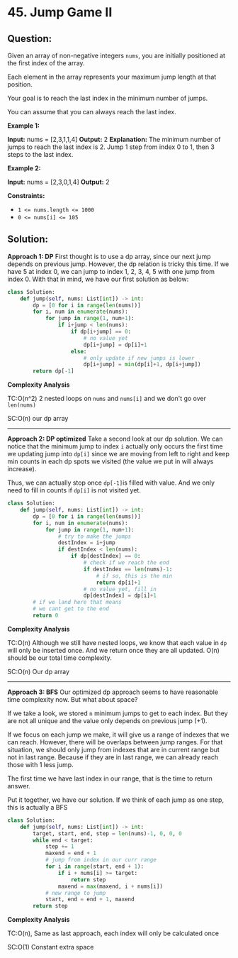 
# 45. Jump Game II

## Question:


Given an array of non-negative integers  `nums`, you are initially positioned at the first index of the array.

Each element in the array represents your maximum jump length at that position.

Your goal is to reach the last index in the minimum number of jumps.

You can assume that you can always reach the last index.

**Example 1:**

**Input:** nums = [2,3,1,1,4]
**Output:** 2
**Explanation:** The minimum number of jumps to reach the last index is 2. Jump 1 step from index 0 to 1, then 3 steps to the last index.

**Example 2:**

**Input:** nums = [2,3,0,1,4]
**Output:** 2

**Constraints:**

-   `1 <= nums.length <= 1000`
-   `0 <= nums[i] <= 105`
## Solution:

**Approach 1: DP**
First thought is to use a dp array, since our next jump depends on previous jump. However, the dp relation is tricky this time. If we have 5 at index 0, we can jump to index 1, 2, 3, 4, 5 with one jump from index 0. With that in mind, we have our first solution as below:

```python
class Solution:
    def jump(self, nums: List[int]) -> int:
        dp = [0 for i in range(len(nums))]
        for i, num in enumerate(nums):
            for jump in range(1, num+1):
                if i+jump < len(nums):
                    if dp[i+jump] == 0:
                        # no value yet
                        dp[i+jump] = dp[i]+1
                    else:
                        # only update if new jumps is lower
                        dp[i+jump] = min(dp[i]+1, dp[i+jump])
        return dp[-1]
```
  
**Complexity Analysis**

  

TC:O(n^2) 2 nested loops on `nums` and `nums[i]` and we don't go over `len(nums)`

SC:O(n) our dp array

----------

**Approach 2: DP optimized**
Take a second look at our dp solution. We can notice that the minimum jump to index `i` actually only occurs the first time we updating jump into `dp[i]` since we are moving from left to right and keep min counts in each dp spots we visited (the value we put in will always increase).

Thus, we can actually stop once `dp[-1]`is filled with value. And we only need to fill in counts if `dp[i]` is not visited yet.

```python
class Solution:
    def jump(self, nums: List[int]) -> int:
        dp = [0 for i in range(len(nums))]
        for i, num in enumerate(nums):
            for jump in range(1, num+1):
                # try to make the jumps
                destIndex = i+jump
                if destIndex < len(nums):
                    if dp[destIndex] == 0:
                        # check if we reach the end
                        if destIndex == len(nums)-1:
                            # if so, this is the min
                            return dp[i]+1
                        # no value yet, fill in
                        dp[destIndex] = dp[i]+1
        # if we land here that means
        # we cant get to the end
        return 0

```
**Complexity Analysis**

  

TC:O(n) Although we still have nested loops, we know that each value in `dp` will only be inserted once. And we return once they are all updated. O(n) should be our total time complexity.

SC:O(n) Our dp array

----------

**Approach 3: BFS**
Our optimized dp approach seems to have reasonable time complexity now. But what about space? 

If we take a look, we stored `n` minimum jumps to get to each index. But they are not all unique and the value only depends on previous jump (+1). 

If we focus on each jump we make, it will give us a range of indexes that we can reach. However, there will be overlaps between jump ranges. For that situation, we should only jump from indexes that are in current range but not in last range. Because if they are in last range, we can already reach those with 1 less jump.

The first time we have last index in our range, that is the time to return answer. 

Put it together, we have our solution.  If we think of each jump as one step, this is actually a BFS

```python
class Solution:
    def jump(self, nums: List[int]) -> int:
        target, start, end, step = len(nums)-1, 0, 0, 0
        while end < target:
            step += 1
            maxend = end + 1
            # jump from index in our curr range
            for i in range(start, end + 1):
                if i + nums[i] >= target:
                    return step
                maxend = max(maxend, i + nums[i])
            # new range to jump
            start, end = end + 1, maxend
        return step
```
  

**Complexity Analysis**

  

TC:O(n), Same as last approach, each index will only be calculated once

  

SC:O(1) Constant extra space
